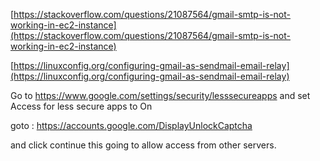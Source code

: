 
[https://stackoverflow.com/questions/21087564/gmail-smtp-is-not-working-in-ec2-instance](https://stackoverflow.com/questions/21087564/gmail-smtp-is-not-working-in-ec2-instance)

[https://linuxconfig.org/configuring-gmail-as-sendmail-email-relay](https://linuxconfig.org/configuring-gmail-as-sendmail-email-relay)


Go to https://www.google.com/settings/security/lesssecureapps and set Access for less secure apps to On

goto : https://accounts.google.com/DisplayUnlockCaptcha

and click continue this going to allow access from other servers.

